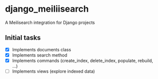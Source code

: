 # django_meiliisearch

A Meilisearch integration for Django projects

## Initial tasks

- [x] Implements documents class
- [x] Implements search method
- [x] Implements commands (create_index, delete_index, populate, rebuild, ...)
- [ ] Implements views (explore indexed data)
